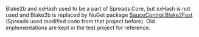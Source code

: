 ﻿Blake2b and xxHash used to be a part of Spreads.Core, but 
xxHash is not used and Blake2b is replaced by NuGet package [SauceControl.Blake2Fast](https://www.nuget.org/packages/SauceControl.Blake2Fast/) (Spreads used modified code from that project before).
Old implementations are kept in the test project for reference.